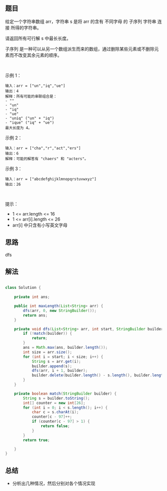 
## 题目

给定一个字符串数组 arr，字符串 s 是将 arr 的含有 不同字母 的 子序列 字符串 连接 所得的字符串。

请返回所有可行解 s 中最长长度。

子序列 是一种可以从另一个数组派生而来的数组，通过删除某些元素或不删除元素而不改变其余元素的顺序。

 

示例 1：

    输入：arr = ["un","iq","ue"]
    输出：4
    解释：所有可能的串联组合是：
    - ""
    - "un"
    - "iq"
    - "ue"
    - "uniq" ("un" + "iq")
    - "ique" ("iq" + "ue")
    最大长度为 4。
示例 2：

    输入：arr = ["cha","r","act","ers"]
    输出：6
    解释：可能的解答有 "chaers" 和 "acters"。
示例 3：

    输入：arr = ["abcdefghijklmnopqrstuvwxyz"]
    输出：26
 

提示：

- 1 <= arr.length <= 16
- 1 <= arr[i].length <= 26
- arr[i] 中只含有小写英文字母


## 思路

dfs

## 解法
```java

class Solution {
    
    private int ans;

    public int maxLength(List<String> arr) {
        dfs(arr, 0, new StringBuilder());
        return ans;
    }

    private void dfs(List<String> arr, int start, StringBuilder builder) {
        if (!match(builder)) {
            return;
        }
        ans = Math.max(ans, builder.length());
        int size = arr.size();
        for (int i = start; i < size; i++) {
            String s = arr.get(i);
            builder.append(s);
            dfs(arr, i + 1, builder);
            builder.delete(builder.length() - s.length(), builder.length());
        }
    }

    private boolean match(StringBuilder builder) {
        String s = builder.toString();
        int[] counter = new int[26];
        for (int i = 0; i < s.length(); i++) {
            char c = s.charAt(i);
            counter[c - 97]++;
            if (counter[c - 97] > 1) {
                return false;
            }
        }
        return true;

    }
}
```

## 总结

- 分析出几种情况，然后分别对各个情况实现 
